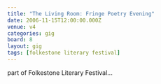 ```yaml
---
title: "The Living Room: Fringe Poetry Evening"
date: 2006-11-15T12:00:00.000Z
venue: v4
categories: gig
board: 8
layout: gig
tags: [folkestone literary festival]
---
```

part of Folkestone Literary Festival...